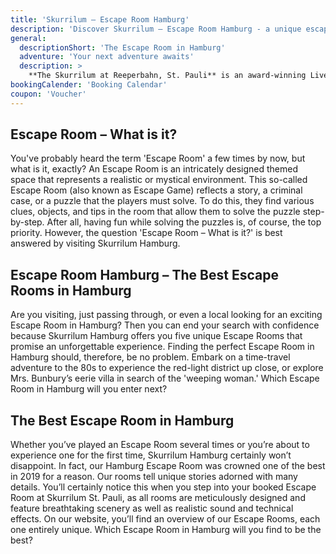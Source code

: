 ```yaml
---
title: 'Skurrilum – Escape Room Hamburg'
description: 'Discover Skurrilum – Escape Room Hamburg - a unique escape game experience in Hamburg St. Pauli. Book your adventure at Skurrilum now!'
general:
  descriptionShort: 'The Escape Room in Hamburg'
  adventure: 'Your next adventure awaits'
  description: >
    **The Skurrilum at Reeperbahn, St. Pauli** is an award-winning Live Escape Game developed by the creative heads at Hamburg’s “Schmidt Theater”. In the middle of the Reeperbahn, five elaborately designed adventure rooms await explorers, thinkers and dreamers of all ages! There are no countdowns, no clocks and no losers! Our philosophy is good stories and lots of fun. Only with intuition and brains teams will become true heroes in **Hamburg’s Top Escape Game**. This is Escape Adventure at its best!
bookingCalender: 'Booking Calendar'
coupon: 'Voucher'
---
```


## Escape Room – What is it?

You've probably heard the term 'Escape Room' a few times by now, but what is it, exactly? An Escape Room is an intricately designed themed space that represents a realistic or mystical environment. This so-called Escape Room (also known as Escape Game) reflects a story, a criminal case, or a puzzle that the players must solve. To do this, they find various clues, objects, and tips in the room that allow them to solve the puzzle step-by-step. After all, having fun while solving the puzzles is, of course, the top priority. However, the question 'Escape Room – What is it?' is best answered by visiting Skurrilum Hamburg.

## Escape Room Hamburg – The Best Escape Rooms in Hamburg

Are you visiting, just passing through, or even a local looking for an exciting Escape Room in Hamburg? Then you can end your search with confidence because Skurrilum Hamburg offers you five unique Escape Rooms that promise an unforgettable experience. Finding the perfect Escape Room in Hamburg should, therefore, be no problem. Embark on a time-travel adventure to the 80s to experience the red-light district up close, or explore Mrs. Bunbury’s eerie villa in search of the 'weeping woman.' Which Escape Room in Hamburg will you enter next?

## The Best Escape Room in Hamburg

Whether you’ve played an Escape Room several times or you’re about to experience one for the first time, Skurrilum Hamburg certainly won’t disappoint. In fact, our Hamburg Escape Room was crowned one of the best in 2019 for a reason. Our rooms tell unique stories adorned with many details. You’ll certainly notice this when you step into your booked Escape Room at Skurrilum St. Pauli, as all rooms are meticulously designed and feature breathtaking scenery as well as realistic sound and technical effects. On our website, you’ll find an overview of our Escape Rooms, each one entirely unique. Which Escape Room in Hamburg will you find to be the best?
